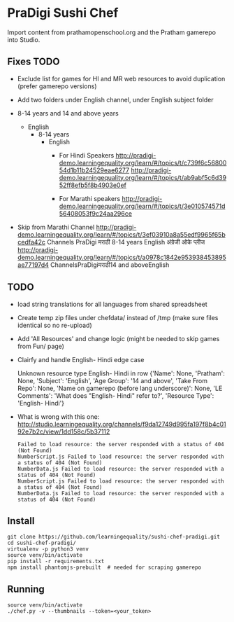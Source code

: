 PraDigi Sushi Chef
==================
Import content from prathamopenschool.org and the Pratham gamerepo into Studio.


Fixes TODO
----------
  - Exclude list for games for HI and MR web resources to avoid duplication (prefer gamerepo versions)
  - Add two folders under English channel, under English subject folder
  - 8-14 years and 14 and above years

    - English
      - 8-14 years
        - English
          - For Hindi Speakers
            http://pradigi-demo.learningequality.org/learn/#/topics/t/c739f6c5680054d1b11b24529eae6277
            http://pradigi-demo.learningequality.org/learn/#/topics/t/ab9abf5c6d3952ff8efb5f8b4903e0ef

          - For Marathi speakers
            http://pradigi-demo.learningequality.org/learn/#/topics/t/3e010574571d56408053f9c24aa296ce

  - Skip from Marathi Channel
    http://pradigi-demo.learningequality.org/learn/#/topics/t/3ef03910a8a55edf9965f65bcedfa42c
    Channels PraDigi मराठी 8-14 years English अंग्रेजी ओके प्लीज 
    http://pradigi-demo.learningequality.org/learn/#/topics/t/a0978c1842e953938453895ae77197d4
    ChannelsPraDigiमराठी14 and aboveEnglish



TODO
----
  - load string translations for all languages from shared spreadsheet
  - Create temp zip files under chefdata/ instead of /tmp (make sure files identical so no re-upload)
  - Add 'All Resources' and change logic (might be needed to skip games from Fun/ page)
  - Clairfy and handle English- Hindi edge case

      Unknown resource type English- Hindi in row {'Name': None, 'Pratham': None, 'Subject': 'English', 'Age Group': '14 and above', 'Take From Repo': None, 'Name on gamerepo (before lang underscore)': None, 'LE Comments': 'What does "English- Hindi" refer to?', 'Resource Type': 'English- Hindi'}

  - What is wrong with this one: http://studio.learningequality.org/channels/f9da12749d995fa197f8b4c0192e7b2c/view/1dd158c/5b37112

        Failed to load resource: the server responded with a status of 404 (Not Found)
        NumberScript.js Failed to load resource: the server responded with a status of 404 (Not Found)
        NumberData.js Failed to load resource: the server responded with a status of 404 (Not Found)
        NumberScript.js Failed to load resource: the server responded with a status of 404 (Not Found)
        NumberData.js Failed to load resource: the server responded with a status of 404 (Not Found)


Install
-------

    git clone https://github.com/learningequality/sushi-chef-pradigi.git
    cd sushi-chef-pradigi/
    virtualenv -p python3 venv
    source venv/bin/activate
    pip install -r requirements.txt
    npm install phantomjs-prebuilt  # needed for scraping gamerepo



Running
-------

    source venv/bin/activate
    ./chef.py -v --thumbnails --token=<your_token>


